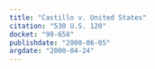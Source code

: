 ```yaml
---
title: "Castillo v. United States"
citation: "530 U.S. 120"
docket: "99-658"
publishdate: "2000-06-05"
argdate: "2000-04-24"
---
```

